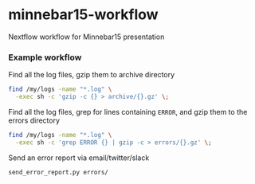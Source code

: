 # minnebar15-workflow
Nextflow workflow for Minnebar15 presentation

### Example workflow

Find all the log files, gzip them to archive directory
```bash
find /my/logs -name "*.log" \
  -exec sh -c 'gzip -c {} > archive/{}.gz' \;
```

Find all the log files, grep for lines containing `ERROR`, and gzip them to the errors directory
```bash
find /my/logs -name "*.log" \
  -exec sh -c 'grep ERROR {} | gzip -c > errors/{}.gz' \;
```

Send an error report via email/twitter/slack
```bash
send_error_report.py errors/
```
